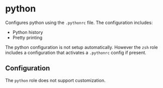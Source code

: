 # python

Configures python using the `.pythonrc` file. The configuration includes:

- Python history
- Pretty printing

The python configuration is not setup automatically. However the `zsh` role includes a configuration that activates a `.pythonrc` config if present.

## Configuration

The `python` role does not support customization.
